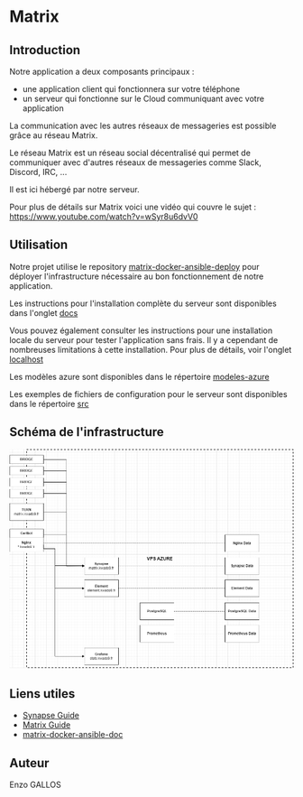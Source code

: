# Matrix

## Introduction

Notre application a deux composants principaux :

- une application client qui fonctionnera sur votre téléphone
- un serveur qui fonctionne sur le Cloud communiquant avec votre application

La communication avec les autres réseaux de messageries est possible grâce au réseau Matrix.

Le réseau Matrix est un réseau social décentralisé qui permet de communiquer avec d'autres réseaux de messageries comme Slack, Discord, IRC, ...

Il est ici hébergé par notre serveur.

Pour plus de détails sur Matrix voici une vidéo qui couvre le sujet : https://www.youtube.com/watch?v=wSyr8u6dvV0

## Utilisation

Notre projet utilise le repository [matrix-docker-ansible-deploy](https://github.com/spantaleev/matrix-docker-ansible-deploy/) pour déployer l'infrastructure nécessaire au bon fonctionnement de notre application.

Les instructions pour l'installation complète du serveur sont disponibles dans l'onglet [docs](https://github.com/aym00n-djrak/Kwado9/tree/main/matrix/docs)

Vous pouvez également consulter les instructions pour une installation locale du serveur pour tester l'application sans frais. Il y a cependant de nombreuses limitations à cette installation. Pour plus de détails, voir l'onglet [localhost](https://github.com/aym00n-djrak/Kwado9/tree/main/matrix/localhost)

Les modèles azure sont disponibles dans le répertoire [modeles-azure](https://github.com/aym00n-djrak/Kwado9/tree/main/matrix/modeles-azure)

Les exemples de fichiers de configuration pour le serveur sont disponibles dans le répertoire [src](https://github.com/aym00n-djrak/Kwado9/tree/main/matrix/src)

## Schéma de l'infrastructure

![infra](./docs/images/infra-drawio-v2.png)

## Liens utiles
- [Synapse Guide](https://matrix.org/docs/guides)
- [Matrix Guide](https://matrix-org.github.io/synapse/latest/welcome_and_overview.html)
- [matrix-docker-ansible-doc](https://github.com/spantaleev/matrix-docker-ansible-deploy/tree/master/docs)

## Auteur

Enzo GALLOS
